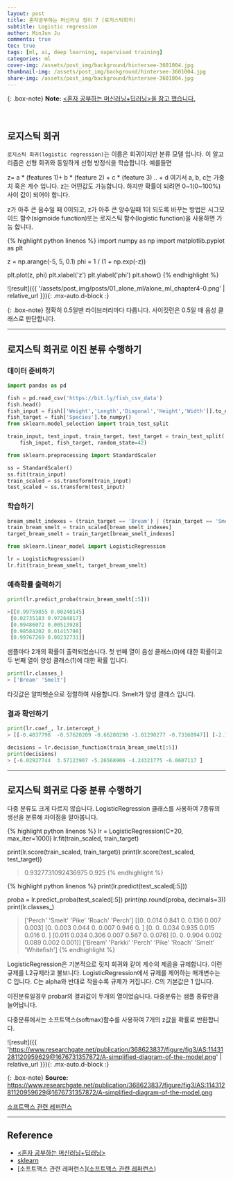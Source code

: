 ```yaml
---
layout: post
title: 혼자공부하는 머신러닝 정리 7 (로지스틱회귀)
subtitle: Logistic regression
author: MinJun Ju
comments: true 
toc: true
tags: [ml, ai, deep learning, supervised training]
categories: ml
cover-img: /assets/post_img/background/hintersee-3601004.jpg
thumbnail-img: /assets/post_img/background/hintersee-3601004.jpg
share-img: /assets/post_img/background/hintersee-3601004.jpg
---
```


{: .box-note}
**Note:** [<혼자 공부하는 머신러닝+딥러닝>을 참고 했습니다.](https://github.com/rickiepark/hg-mldl)

<br> 

## 로지스틱 회귀

`로지스틱 회귀(logistic regression)`는 이름은 회귀이지만 분류 모델 입니다. 이 알고리즘은 선형 회귀와 동일하게 선형 방정식을 학습합니다. 
예를들면

z= a * (features 1)+ b * (feature 2) + c * (feature 3) .. + d 
여기서 a, b, c는 가중치 혹은 계수 입니다. z는 어떤값도 가능합니다. 하지만 확률이 되려면 0~1(0~100%) 사이 값이 되어야 합니다. 

z가 아주 큰 음수일 때 0이되고, z가 아주 큰 양수일때 1이 되도록 바꾸는 방법은 시그모이드 함수(sigmoide function)또는 로지스틱 함수(logistic function)을 사용하면 가능 합니다. 

{% highlight python linenos %}
import numpy as np
import matplotlib.pyplot as plt

z = np.arange(-5, 5, 0.1)
phi = 1 / (1 + np.exp(-z))

plt.plot(z, phi)
plt.xlabel('z')
plt.ylabel('phi')
plt.show()
{% endhighlight %}

![result]({{ '/assets/post_img/posts/01_alone_ml/alone_ml_chapter4-0.png' | relative_url }}){: .mx-auto.d-block :}

{: .box-note}
정확히 0.5일땐 라이브러리마다 다릅니다. 사이킷런은 0.5일 때 음성 클래스로 판단합니다.


---

## 로지스틱 회귀로 이진 분류 수행하기

### 데이터 준비하기

```python
import pandas as pd

fish = pd.read_csv('https://bit.ly/fish_csv_data')
fish.head()
fish_input = fish[['Weight','Length','Diagonal','Height','Width']].to_numpy()
fish_target = fish['Species'].to_numpy()
from sklearn.model_selection import train_test_split

train_input, test_input, train_target, test_target = train_test_split(
    fish_input, fish_target, random_state=42)

from sklearn.preprocessing import StandardScaler

ss = StandardScaler()
ss.fit(train_input)
train_scaled = ss.transform(train_input)
test_scaled = ss.transform(test_input)
```

### 학습하기

```python
bream_smelt_indexes = (train_target == 'Bream') | (train_target == 'Smelt')
train_bream_smelt = train_scaled[bream_smelt_indexes]
target_bream_smelt = train_target[bream_smelt_indexes]

from sklearn.linear_model import LogisticRegression

lr = LogisticRegression()
lr.fit(train_bream_smelt, target_bream_smelt)
```

### 예측확률 출력하기

```python
print(lr.predict_proba(train_bream_smelt[:5]))

>[[0.99759855 0.00240145]
 [0.02735183 0.97264817]
 [0.99486072 0.00513928]
 [0.98584202 0.01415798]
 [0.99767269 0.00232731]]
```

샘플마다 2개의 확률이 출력되었습니다. 첫 번째 열이 음성 클래스(0)에 대한 확률이고 두 번째 열이 양성 클래스(1)에 대한 확률 입니다. 

```python
print(lr.classes_)
> ['Bream' 'Smelt']
```

타깃값은 알파벳순으로 정렬하여 사용합니다. Smelt가 양성 클래스 입니다. 

### 결과 확인하기

```python
print(lr.coef_, lr.intercept_)
> [[-0.4037798  -0.57620209 -0.66280298 -1.01290277 -0.73168947]] [-2.16155132]

decisions = lr.decision_function(train_bream_smelt[:5])
print(decisions)
> [-6.02927744  3.57123907 -5.26568906 -4.24321775 -6.0607117 ]
```

---

## 로지스틱 회귀로 다중 분류 수행하기

다중 분류도 크게 다르지 않습니다. LogisticRegression 클래스를 사용하여 7종류의 생선을 분류해 차이점을 알아봅니다.

{% highlight python linenos %}
lr = LogisticRegression(C=20, max_iter=1000)
lr.fit(train_scaled, train_target)

print(lr.score(train_scaled, train_target))
print(lr.score(test_scaled, test_target))

> 0.9327731092436975
> 0.925
{% endhighlight %}

{% highlight python linenos %}
print(lr.predict(test_scaled[:5]))

proba = lr.predict_proba(test_scaled[:5])
print(np.round(proba, decimals=3))
print(lr.classes_)

> ['Perch' 'Smelt' 'Pike' 'Roach' 'Perch']
> [[0.    0.014 0.841 0.    0.136 0.007 0.003]
 [0.    0.003 0.044 0.    0.007 0.946 0.   ]
 [0.    0.    0.034 0.935 0.015 0.016 0.   ]
 [0.011 0.034 0.306 0.007 0.567 0.    0.076]
 [0.    0.    0.904 0.002 0.089 0.002 0.001]]
> ['Bream' 'Parkki' 'Perch' 'Pike' 'Roach' 'Smelt' 'Whitefish']
{% endhighlight %}

LogisticRegression은 기본적으로 릿지 회귀와 같이 계수의 제곱을 규제합니다. 이런 규제를 L2규제라고 불브니다. LogisticRegression에서 규제를 제어하는 매개변수는 C 입니다. C는 alpha와 반대로 작을수록 규제가 커집니다. C의 기본값은 1 입니다. 

이진분류일경우 probar의 결과값이 두개의 열이었습니다. 다중분류는 샘플 종류만큼 늘어납니다. 

다중분류에서는 소프트맥스(softmax)함수를 사용하여 7개의 z값을 확률로 반환합니다. 

![result]({{ 'https://www.researchgate.net/publication/368623837/figure/fig3/AS:11431281120959629@1676731357872/A-simplified-diagram-of-the-model.png' | relative_url }}){: .mx-auto.d-block :}

{: .box-note}
**Source:** https://www.researchgate.net/publication/368623837/figure/fig3/AS:11431281120959629@1676731357872/A-simplified-diagram-of-the-model.png 

[소프트맥스 관련 레퍼런스](https://velog.io/@francomoon7/%EC%98%88%EC%B8%A1%EC%97%90-Softmax%EB%A5%BC-%EC%82%AC%EC%9A%A9%ED%95%98%EB%A9%B4-%EC%95%88%EB%90%98%EB%8A%94-%EC%9D%B4%EC%9C%A0)

---


## Reference

- [<혼자 공부하는 머신러닝+딥러닝>](https://github.com/rickiepark/hg-mldl)
- [sklearn](https://scikit-learn.org)
- [소프트맥스 관련 레퍼런스]([소프트맥스 관련 레퍼런스](https://velog.io/@francomoon7/%EC%98%88%EC%B8%A1%EC%97%90-Softmax%EB%A5%BC-%EC%82%AC%EC%9A%A9%ED%95%98%EB%A9%B4-%EC%95%88%EB%90%98%EB%8A%94-%EC%9D%B4%EC%9C%A0))
